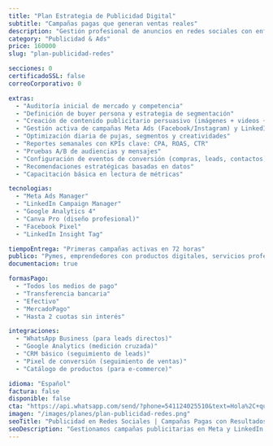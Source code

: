 ```yaml
---
title: "Plan Estrategia de Publicidad Digital"
subtitle: "Campañas pagas que generan ventas reales"
description: "Gestión profesional de anuncios en redes sociales con enfoque en conversiones y retorno de inversión. Ideal para empresas que buscan resultados medibles."
category: "Publicidad & Ads"	
price: 160000
slug: "plan-publicidad-redes"

secciones: 0
certificadoSSL: false
correoCorporativo: 0

extras:
  - "Auditoría inicial de mercado y competencia"
  - "Definición de buyer persona y estrategia de segmentación"
  - "Creación de contenido publicitario persuasivo (imágenes + videos + copys)"
  - "Gestión activa de campañas Meta Ads (Facebook/Instagram) y LinkedIn"
  - "Optimización diaria de pujas, segmentos y creatividades"
  - "Reportes semanales con KPIs clave: CPA, ROAS, CTR"
  - "Pruebas A/B de audiencias y mensajes"
  - "Configuración de eventos de conversión (compras, leads, contactos)"
  - "Recomendaciones estratégicas basadas en datos"
  - "Capacitación básica en lectura de métricas"

tecnologias:
  - "Meta Ads Manager"
  - "LinkedIn Campaign Manager"
  - "Google Analytics 4"
  - "Canva Pro (diseño profesional)"
  - "Facebook Pixel"
  - "LinkedIn Insight Tag"

tiempoEntrega: "Primeras campañas activas en 72 horas"
publico: "Pymes, emprendedores con productos digitales, servicios profesionales y e-commerce con presupuesto de marketing"
documentacion: true

formasPago:
  - "Todos los medios de pago"
  - "Transferencia bancaria"
  - "Efectivo"
  - "MercadoPago"
  - "Hasta 2 cuotas sin interés"

integraciones:
  - "WhatsApp Business (para leads directos)"
  - "Google Analytics (medición cruzada)"
  - "CRM básico (seguimiento de leads)"
  - "Pixel de conversión (seguimiento de ventas)"
  - "Catálogo de productos (para e-commerce)"

idioma: "Español"
factura: false
disponible: false
cta: "https://api.whatsapp.com/send/?phone=541124025510&text=Hola%2C+quiero+generar+ventas+con+publicidad+en+redes&type=phone_number&app_absent=0"
imagen: "/images/planes/plan-publicidad-redes.png"
seoTitle: "Publicidad en Redes Sociales | Campañas Pagas con Resultados - Pixelar Studio"
seoDescription: "Gestionamos campañas publicitarias en Meta y LinkedIn con enfoque en conversiones. Segmentación avanzada, optimización constante y reportes de ROI transparentes."
---
```

